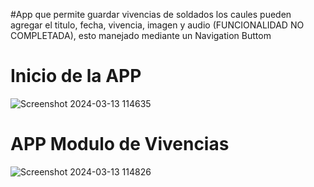 #App que permite guardar vivencias de soldados los caules pueden agregar el titulo, fecha, vivencia, imagen y audio (FUNCIONALIDAD NO COMPLETADA), esto manejado mediante un Navigation Buttom

# Inicio de la APP

![Screenshot 2024-03-13 114635](https://github.com/romeramparo/app_tabla_y_prom/assets/163213416/67a09dff-c540-4c8b-90f4-722eff72c493)

# APP Modulo de Vivencias


![Screenshot 2024-03-13 114826](https://github.com/romeramparo/app_tabla_y_prom/assets/163213416/1e0c4c7f-7bdb-449e-9b29-5b82ac396014)
